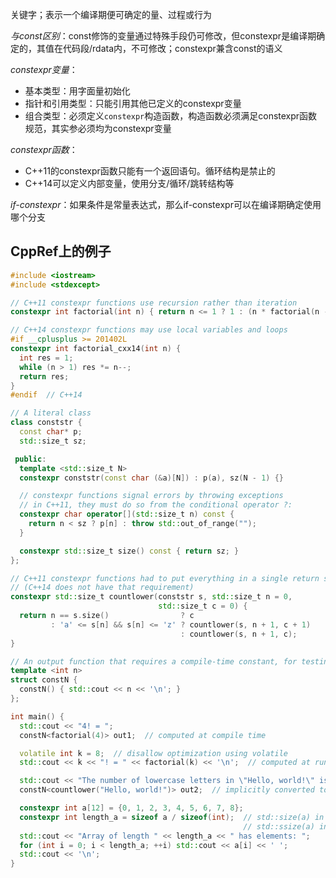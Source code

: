 
关键字；表示一个编译期便可确定的量、过程或行为

*与const区别*：const修饰的变量通过特殊手段仍可修改，但constexpr是编译期确定的，其值在代码段/rdata内，不可修改；constexpr兼含const的语义

*constexpr变量*：
- 基本类型：用字面量初始化
- 指针和引用类型：只能引用其他已定义的constexpr变量
- 组合类型：必须定义`constexpr`构造函数，构造函数必须满足constexpr函数规范，其实参必须均为constexpr变量

*constexpr函数*：
- C++11的constexpr函数只能有一个返回语句。循环结构是禁止的
- C++14可以定义内部变量，使用分支/循环/跳转结构等

*if-constexpr*：如果条件是常量表达式，那么if-constexpr可以在编译期确定使用哪个分支

## CppRef上的例子

```cpp
#include <iostream>
#include <stdexcept>

// C++11 constexpr functions use recursion rather than iteration
constexpr int factorial(int n) { return n <= 1 ? 1 : (n * factorial(n - 1)); }

// C++14 constexpr functions may use local variables and loops
#if __cplusplus >= 201402L
constexpr int factorial_cxx14(int n) {
  int res = 1;
  while (n > 1) res *= n--;
  return res;
}
#endif  // C++14

// A literal class
class conststr {
  const char* p;
  std::size_t sz;

 public:
  template <std::size_t N>
  constexpr conststr(const char (&a)[N]) : p(a), sz(N - 1) {}

  // constexpr functions signal errors by throwing exceptions
  // in C++11, they must do so from the conditional operator ?:
  constexpr char operator[](std::size_t n) const {
    return n < sz ? p[n] : throw std::out_of_range("");
  }

  constexpr std::size_t size() const { return sz; }
};

// C++11 constexpr functions had to put everything in a single return statement
// (C++14 does not have that requirement)
constexpr std::size_t countlower(conststr s, std::size_t n = 0,
                                 std::size_t c = 0) {
  return n == s.size()                ? c
         : 'a' <= s[n] && s[n] <= 'z' ? countlower(s, n + 1, c + 1)
                                      : countlower(s, n + 1, c);
}

// An output function that requires a compile-time constant, for testing
template <int n>
struct constN {
  constN() { std::cout << n << '\n'; }
};

int main() {
  std::cout << "4! = ";
  constN<factorial(4)> out1;  // computed at compile time

  volatile int k = 8;  // disallow optimization using volatile
  std::cout << k << "! = " << factorial(k) << '\n';  // computed at run time

  std::cout << "The number of lowercase letters in \"Hello, world!\" is ";
  constN<countlower("Hello, world!")> out2;  // implicitly converted to conststr

  constexpr int a[12] = {0, 1, 2, 3, 4, 5, 6, 7, 8};
  constexpr int length_a = sizeof a / sizeof(int);  // std::size(a) in C++17,
                                                    // std::ssize(a) in C++20
  std::cout << "Array of length " << length_a << " has elements: ";
  for (int i = 0; i < length_a; ++i) std::cout << a[i] << ' ';
  std::cout << '\n';
}
```